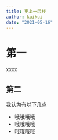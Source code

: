 ```yaml
---
title: 更上一层楼
author: kuikui
date: "2021-05-16"
---
```



# 第一

xxxx

## 第二

我认为有以下几点

- 哦哦哦哦
- 哦哦哦哦
- 哦哦哦哦

